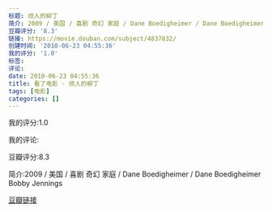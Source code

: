```yaml
---
标题: 烦人的柳丁
简介: 2009 / 美国 / 喜剧 奇幻 家庭 / Dane Boedigheimer / Dane Boedigheimer Bobby Jennings
豆瓣评分: '8.3'
链接: https://movie.douban.com/subject/4837832/
创建时间: '2010-06-23 04:55:36'
我的评分: '1.0'
标签:
评论:
date: 2010-06-23 04:55:36
title: 看了电影 - 烦人的柳丁
tags: [电影]
categories: []
---
```


我的评分:1.0

我的评论:

豆瓣评分:8.3

简介:2009 / 美国 / 喜剧 奇幻 家庭 / Dane Boedigheimer / Dane Boedigheimer Bobby Jennings

[豆瓣链接](https://movie.douban.com/subject/4837832/)

